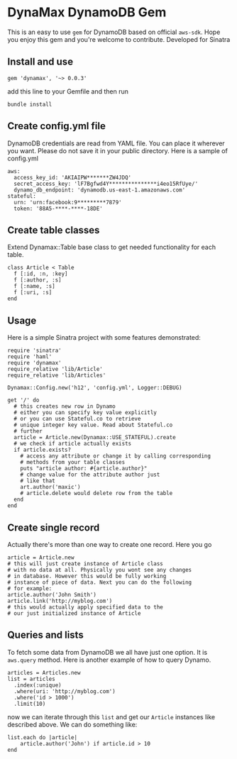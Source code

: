 # DynaMax DynamoDB Gem

This is an easy to use ```gem``` for DynamoDB based on official ```aws-sdk```.
Hope you enjoy this gem and you're welcome to contribute. Developed for Sinatra

## Install and use

```gem 'dynamax', '~> 0.0.3'```

add this line to your Gemfile and then run

```bundle install```


## Create config.yml file
DynamoDB credentials are read from YAML file. You can place
it wherever you want. Please do not save it in your public directory.
Here is a sample of config.yml

```
aws:
  access_key_id: 'AKIAIPW*******ZW4JDQ'
  secret_access_key: 'lF7Bgfwd4Y***************i4eo15RfUye/'
  dynamo_db_endpoint: 'dynamodb.us-east-1.amazonaws.com'
stateful:
  urn: 'urn:facebook:9*********7879'
  token: '88A5-****-****-18DE'
```

## Create table classes
Extend Dynamax::Table base class to get needed functionality for
each table.

```
class Article < Table
  f [:id, :n, :key]
  f [:author, :s]
  f [:name, :s]
  f [:uri, :s]
end
```

## Usage
Here is a simple Sinatra project with some features
demonstrated:

```
require 'sinatra'
require 'haml'
require 'dynamax'
require_relative 'lib/Article'
require_relative 'lib/Articles'

Dynamax::Config.new('h12', 'config.yml', Logger::DEBUG)

get '/' do
  # this creates new row in Dynamo
  # either you can specify key value explicitly
  # or you can use Stateful.co to retrieve
  # unique integer key value. Read about Stateful.co
  # further
  article = Article.new(Dynamax::USE_STATEFUL).create
  # we check if article actually exists
  if article.exists?
    # access any attribute or change it by calling corresponding
    # methods from your table classes
    puts "article author: #{article.author}"
    # change value for the attribute author just
    # like that
    art.author('maxic')
    # article.delete would delete row from the table
  end
end
```

## Create single record
Actually there's more than one way to create one record. Here
you go

```
article = Article.new
# this will just create instance of Article class
# with no data at all. Physically you wont see any changes
# in database. However this would be fully working
# instance of piece of data. Next you can do the following
# for example:
article.author('John Smith')
article.link('http://myblog.com')
# this would actually apply specified data to the
# our just initialized instance of Article
```

## Queries and lists
To fetch some data from DynamoDB we all have just one
option. It is ```aws.query``` method. Here is another
example of how to query Dynamo.
```
articles = Articles.new
list = articles
  .index(:unique)
  .where(uri: 'http://myblog.com')
  .where('id > 1000')
  .limit(10)
```
now we can iterate through this ```list``` and get
our ```Article``` instances like described above. We
can do something like:

```
list.each do |article|
    article.author('John') if article.id > 10
end
```
